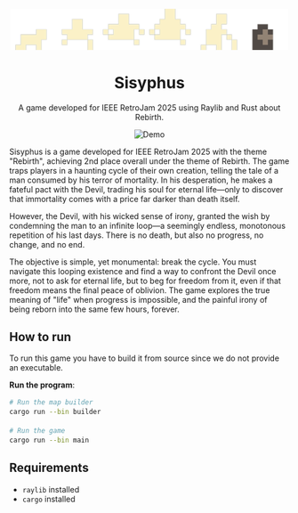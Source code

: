 <br/>
<div align="center">
<a href="https://github.com/ShaanCoding/ReadME-Generator">
<img src="./src/assets/banner.png" alt="Banner" width="500">
</a>
<h1 align="center">Sisyphus</h1>
<p align="center">
A game developed for IEEE RetroJam 2025 using Raylib and Rust about Rebirth.
</p>
 <img src="./src/assets/demo.gif" alt="Demo">
</div>

Sisyphus is a game developed for IEEE RetroJam 2025 with the theme "Rebirth", achieving 2nd place overall under the theme of Rebirth. The game traps players in a haunting cycle of their own creation, telling the tale of a man consumed by his terror of mortality. In his desperation, he makes a fateful pact with the Devil, trading his soul for eternal life—only to discover that immortality comes with a price far darker than death itself.

However, the Devil, with his wicked sense of irony, granted the wish by condemning the man to an infinite loop—a seemingly endless, monotonous repetition of his last days. There is no death, but also no progress, no change, and no end.

The objective is simple, yet monumental: break the cycle. You must navigate this looping existence and find a way to confront the Devil once more, not to ask for eternal life, but to beg for freedom from it, even if that freedom means the final peace of oblivion. The game explores the true meaning of "life" when progress is impossible, and the painful irony of being reborn into the same few hours, forever.


## How to run

To run this game you have to build it from source since we do not provide an executable.

**Run the program**:
   ```bash
   # Run the map builder
   cargo run --bin builder

   # Run the game
   cargo run --bin main
   ```

## Requirements

- `raylib` installed
- `cargo` installed
